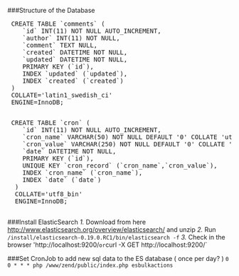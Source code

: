 ###Structure of the Database

 <pre>
 CREATE TABLE `comments` (
 	`id` INT(11) NOT NULL AUTO_INCREMENT,
 	`author` INT(11) NOT NULL,
 	`comment` TEXT NULL,
 	`created` DATETIME NOT NULL,
 	`updated` DATETIME NOT NULL,
 	PRIMARY KEY (`id`),
 	INDEX `updated` (`updated`),
 	INDEX `created` (`created`)
 )
 COLLATE='latin1_swedish_ci'
 ENGINE=InnoDB;
  </pre>

 <pre>
 CREATE TABLE `cron` (
  	`id` INT(11) NOT NULL AUTO_INCREMENT,
  	`cron_name` VARCHAR(50) NOT NULL DEFAULT '0' COLLATE 'utf8_bin',
  	`cron_value` VARCHAR(250) NOT NULL DEFAULT '0' COLLATE 'utf8_bin',
  	`date` DATETIME NOT NULL,
  	PRIMARY KEY (`id`),
  	UNIQUE KEY `cron_record` (`cron_name`,`cron_value`),
  	INDEX `cron_name` (`cron_name`),
  	INDEX `date` (`date`)
  )
  COLLATE='utf8_bin'
  ENGINE=InnoDB;
   </pre>



###Install ElasticSearch
_1._ Download from here http://www.elasticsearch.org/overview/elasticsearch/ and unzip
_2._ Run  `/install/elasticsearch-0.19.0.RC1/bin/elasticsearch -f`
_3._ Check in the browser 'http://localhost:9200/` or `curl -X GET http://localhost:9200/`

###Set CronJob to add new sql data to the ES database ( once per day? )
`0 0 * * * php /www/zend/public/index.php esbulkactions`